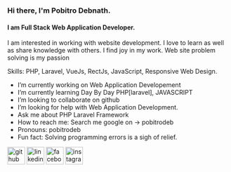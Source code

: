 ### Hi there, I'm Pobitro Debnath.
#### I am Full Stack Web Application Developer.


I am interested in working with website development. I love to learn as well as share knowledge with others. I find joy in my work. Web site problem solving is my passion

Skills: PHP, Laravel, VueJs, RectJs, JavaScript, Responsive Web Design.

-  I’m currently working on Web Application Developement 
-  I’m currently learning Day By Day PHP[laravel], JAVASCRIPT 
-  I’m looking to collaborate on github 
-  I’m looking for help with Web Application Development. 
-  Ask me about PHP Laravel Framework 
-  How to reach me: Search me google on -> pobitrodeb 
-  Pronouns: pobitrodeb 
-  Fun fact: Solving programming errors is a sigh of relief. 


[<img src='https://cdn.jsdelivr.net/npm/simple-icons@3.0.1/icons/github.svg' alt='github' height='40'>](https://github.com/https://github.com/pobitrodeb)  [<img src='https://cdn.jsdelivr.net/npm/simple-icons@3.0.1/icons/linkedin.svg' alt='linkedin' height='40'>](https://www.linkedin.com/in/https://www.linkedin.com/in/pobitrodeb//)  [<img src='https://cdn.jsdelivr.net/npm/simple-icons@3.0.1/icons/facebook.svg' alt='facebook' height='40'>](https://www.facebook.com/https://www.facebook.com/pobitrodeb)  [<img src='https://cdn.jsdelivr.net/npm/simple-icons@3.0.1/icons/instagram.svg' alt='instagram' height='40'>](https://www.instagram.com/https://www.instagram.com/pobitrodeb//)  

